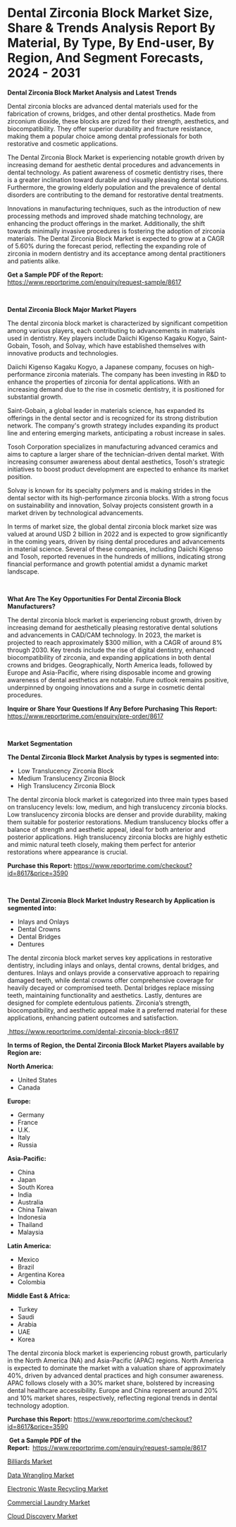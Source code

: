 <p><h1>Dental Zirconia Block Market Size, Share & Trends Analysis Report By Material, By Type, By End-user, By Region, And Segment Forecasts, 2024 - 2031</h1></p><p><strong>Dental Zirconia Block Market Analysis and Latest Trends</strong></p>
<p><p>Dental zirconia blocks are advanced dental materials used for the fabrication of crowns, bridges, and other dental prosthetics. Made from zirconium dioxide, these blocks are prized for their strength, aesthetics, and biocompatibility. They offer superior durability and fracture resistance, making them a popular choice among dental professionals for both restorative and cosmetic applications.</p><p>The Dental Zirconia Block Market is experiencing notable growth driven by increasing demand for aesthetic dental procedures and advancements in dental technology. As patient awareness of cosmetic dentistry rises, there is a greater inclination toward durable and visually pleasing dental solutions. Furthermore, the growing elderly population and the prevalence of dental disorders are contributing to the demand for restorative dental treatments.</p><p>Innovations in manufacturing techniques, such as the introduction of new processing methods and improved shade matching technology, are enhancing the product offerings in the market. Additionally, the shift towards minimally invasive procedures is fostering the adoption of zirconia materials. The Dental Zirconia Block Market is expected to grow at a CAGR of 5.60% during the forecast period, reflecting the expanding role of zirconia in modern dentistry and its acceptance among dental practitioners and patients alike.</p></p>
<p><strong>Get a Sample PDF of the Report:&nbsp;</strong> <a href="https://www.reportprime.com/enquiry/request-sample/8617?utm_campaign=1126&utm_medium=2&utm_source=Github&utm_content=ia&utm_term=16112024&utm_id=dental-zirconia-block">https://www.reportprime.com/enquiry/request-sample/8617</a></p>
<p>&nbsp;</p>
<p><strong>Dental Zirconia Block Major Market Players</strong></p>
<p><p>The dental zirconia block market is characterized by significant competition among various players, each contributing to advancements in materials used in dentistry. Key players include Daiichi Kigenso Kagaku Kogyo, Saint-Gobain, Tosoh, and Solvay, which have established themselves with innovative products and technologies.</p><p>Daiichi Kigenso Kagaku Kogyo, a Japanese company, focuses on high-performance zirconia materials. The company has been investing in R&D to enhance the properties of zirconia for dental applications. With an increasing demand due to the rise in cosmetic dentistry, it is positioned for substantial growth.</p><p>Saint-Gobain, a global leader in materials science, has expanded its offerings in the dental sector and is recognized for its strong distribution network. The company's growth strategy includes expanding its product line and entering emerging markets, anticipating a robust increase in sales.</p><p>Tosoh Corporation specializes in manufacturing advanced ceramics and aims to capture a larger share of the technician-driven dental market. With increasing consumer awareness about dental aesthetics, Tosoh's strategic initiatives to boost product development are expected to enhance its market position.</p><p>Solvay is known for its specialty polymers and is making strides in the dental sector with its high-performance zirconia blocks. With a strong focus on sustainability and innovation, Solvay projects consistent growth in a market driven by technological advancements.</p><p>In terms of market size, the global dental zirconia block market size was valued at around USD 2 billion in 2022 and is expected to grow significantly in the coming years, driven by rising dental procedures and advancements in material science. Several of these companies, including Daiichi Kigenso and Tosoh, reported revenues in the hundreds of millions, indicating strong financial performance and growth potential amidst a dynamic market landscape.</p></p>
<p>&nbsp;</p>
<p><strong>What Are The Key Opportunities For Dental Zirconia Block Manufacturers?</strong></p>
<p><p>The dental zirconia block market is experiencing robust growth, driven by increasing demand for aesthetically pleasing restorative dental solutions and advancements in CAD/CAM technology. In 2023, the market is projected to reach approximately $300 million, with a CAGR of around 8% through 2030. Key trends include the rise of digital dentistry, enhanced biocompatibility of zirconia, and expanding applications in both dental crowns and bridges. Geographically, North America leads, followed by Europe and Asia-Pacific, where rising disposable income and growing awareness of dental aesthetics are notable. Future outlook remains positive, underpinned by ongoing innovations and a surge in cosmetic dental procedures.</p></p>
<p><strong>Inquire or Share Your Questions If Any Before Purchasing This Report:</strong> <a href="https://www.reportprime.com/enquiry/pre-order/8617?utm_campaign=1126&utm_medium=2&utm_source=Github&utm_content=ia&utm_term=16112024&utm_id=dental-zirconia-block">https://www.reportprime.com/enquiry/pre-order/8617</a></p>
<p>&nbsp;</p>
<p><strong>Market Segmentation</strong></p>
<p><strong>The Dental Zirconia Block Market Analysis by types is segmented into:</strong></p>
<p><ul><li>Low Translucency Zirconia Block</li><li>Medium Translucency Zirconia Block</li><li>High Translucency Zirconia Block</li></ul></p>
<p><p>The dental zirconia block market is categorized into three main types based on translucency levels: low, medium, and high translucency zirconia blocks. Low translucency zirconia blocks are denser and provide durability, making them suitable for posterior restorations. Medium translucency blocks offer a balance of strength and aesthetic appeal, ideal for both anterior and posterior applications. High translucency zirconia blocks are highly esthetic and mimic natural teeth closely, making them perfect for anterior restorations where appearance is crucial.</p></p>
<p><strong>Purchase this Report:&nbsp;</strong><a href="https://www.reportprime.com/checkout?id=8617&price=3590&utm_campaign=1126&utm_medium=2&utm_source=Github&utm_content=ia&utm_term=16112024&utm_id=dental-zirconia-block">https://www.reportprime.com/checkout?id=8617&price=3590</a></p>
<p>&nbsp;</p>
<p><strong>The Dental Zirconia Block Market Industry Research by Application is segmented into:</strong></p>
<p><ul><li>Inlays and Onlays</li><li>Dental Crowns</li><li>Dental Bridges</li><li>Dentures</li></ul></p>
<p><p>The dental zirconia block market serves key applications in restorative dentistry, including inlays and onlays, dental crowns, dental bridges, and dentures. Inlays and onlays provide a conservative approach to repairing damaged teeth, while dental crowns offer comprehensive coverage for heavily decayed or compromised teeth. Dental bridges replace missing teeth, maintaining functionality and aesthetics. Lastly, dentures are designed for complete edentulous patients. Zirconia’s strength, biocompatibility, and aesthetic appeal make it a preferred material for these applications, enhancing patient outcomes and satisfaction.</p></p>
<p><a href="https://www.reportprime.com/dental-zirconia-block-r8617?utm_campaign=1126&utm_medium=2&utm_source=Github&utm_content=ia&utm_term=16112024&utm_id=dental-zirconia-block">&nbsp;https://www.reportprime.com/dental-zirconia-block-r8617</a></p>
<p><strong>In terms of Region, the Dental Zirconia Block Market Players available by Region are:</strong></p>
<p>
    <p> <strong> North America: </strong>
        <ul>
            <li>United States</li>
            <li>Canada</li>
        </ul>
        </p> 
    <p> <strong> Europe: </strong>
        <ul>
            <li>Germany</li>
            <li>France</li>
            <li>U.K.</li>
            <li>Italy</li>
            <li>Russia</li>
        </ul>
        </p> 
    <p> <strong> Asia-Pacific: </strong>
        <ul>
            <li>China</li>
            <li>Japan</li>
            <li>South Korea</li>
            <li>India</li>
            <li>Australia</li>
            <li>China Taiwan</li>
            <li>Indonesia</li>
            <li>Thailand</li>
            <li>Malaysia</li>
        </ul>
        </p> 
    <p> <strong> Latin America: </strong>
        <ul>
            <li>Mexico</li>
            <li>Brazil</li>
            <li>Argentina Korea</li>
            <li>Colombia</li>
        </ul>
        </p> 
    <p> <strong> Middle East & Africa: </strong>
        <ul>
            <li>Turkey</li>
            <li>Saudi</li>
            <li>Arabia</li>
            <li>UAE</li>
            <li>Korea</li>
        </ul>
    </p>
    </p>
<p><p>The dental zirconia block market is experiencing robust growth, particularly in the North America (NA) and Asia-Pacific (APAC) regions. North America is expected to dominate the market with a valuation share of approximately 40%, driven by advanced dental practices and high consumer awareness. APAC follows closely with a 30% market share, bolstered by increasing dental healthcare accessibility. Europe and China represent around 20% and 10% market shares, respectively, reflecting regional trends in dental technology adoption.</p></p>
<p><strong>Purchase this Report: </strong><a href="https://www.reportprime.com/checkout?id=8617&price=3590&utm_campaign=1126&utm_medium=2&utm_source=Github&utm_content=ia&utm_term=16112024&utm_id=dental-zirconia-block">https://www.reportprime.com/checkout?id=8617&price=3590</a></p>
<p>&nbsp;<strong>Get a Sample PDF of the Report:&nbsp;&nbsp;</strong><a href="https://www.reportprime.com/enquiry/request-sample/8617?utm_campaign=1126&utm_medium=2&utm_source=Github&utm_content=ia&utm_term=16112024&utm_id=dental-zirconia-block">https://www.reportprime.com/enquiry/request-sample/8617</a></p>
<p><strong></strong></p>
<p><p><a href="https://www.linkedin.com/pulse/billiards-market-size-share-analysis-growth-trends-forecasts-kha5f?utm_campaign=1126&utm_medium=2&utm_source=Github&utm_content=ia&utm_term=16112024&utm_id=dental-zirconia-block">Billiards Market</a></p><p><a href="https://issuu.com/reportprime-2/docs/data-wrangling-market-size-2030.ppt_a334d3cc7ab446?utm_campaign=1126&utm_medium=2&utm_source=Github&utm_content=ia&utm_term=16112024&utm_id=dental-zirconia-block">Data Wrangling Market</a></p><p><a href="https://www.linkedin.com/pulse/electronic-waste-recycling-market-maturity-analysis-regional-zsqgf?utm_campaign=1126&utm_medium=2&utm_source=Github&utm_content=ia&utm_term=16112024&utm_id=dental-zirconia-block">Electronic Waste Recycling Market</a></p><p><a href="https://www.linkedin.com/pulse/strategic-roadmap-success-global-commercial-laundry-market-awnjf?utm_campaign=1126&utm_medium=2&utm_source=Github&utm_content=ia&utm_term=16112024&utm_id=dental-zirconia-block">Commercial Laundry Market</a></p><p><a href="https://issuu.com/reportprime-2/docs/cloud-discovery-market-size-2030.pp_a69f448db969bb?utm_campaign=1126&utm_medium=2&utm_source=Github&utm_content=ia&utm_term=16112024&utm_id=dental-zirconia-block">Cloud Discovery Market</a></p></p>